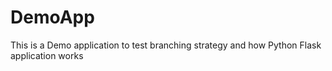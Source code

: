 # DemoApp
This is a Demo application to test branching strategy and how Python Flask application works
